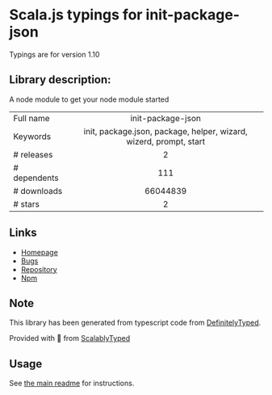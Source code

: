 
# Scala.js typings for init-package-json

Typings are for version 1.10

## Library description:
A node module to get your node module started

|                    |                 |
| ------------------ | :-------------: |
| Full name          | init-package-json |
| Keywords           | init, package.json, package, helper, wizard, wizerd, prompt, start |
| # releases         | 2 |
| # dependents       | 111 |
| # downloads        | 66044839 |
| # stars            | 2 |

## Links
- [Homepage](https://github.com/npm/init-package-json#readme)
- [Bugs](https://github.com/npm/init-package-json/issues)
- [Repository](https://github.com/npm/init-package-json)
- [Npm](https://www.npmjs.com/package/init-package-json)
    


## Note
This library has been generated from typescript code from [DefinitelyTyped](https://definitelytyped.org).

Provided with :purple_heart: from [ScalablyTyped](https://github.com/oyvindberg/ScalablyTyped)

## Usage
See [the main readme](../../readme.md) for instructions.


